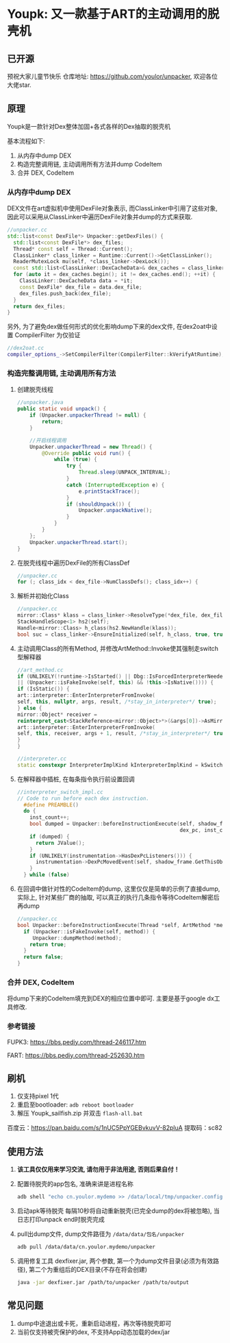 # Youpk: 又一款基于ART的主动调用的脱壳机
## 已开源
预祝大家儿童节快乐
仓库地址: https://github.com/youlor/unpacker, 欢迎各位大佬star.

## 原理

Youpk是一款针对Dex整体加固+各式各样的Dex抽取的脱壳机

基本流程如下:

1. 从内存中dump DEX
2. 构造完整调用链, 主动调用所有方法并dump CodeItem
3. 合并 DEX, CodeItem

### 从内存中dump DEX

DEX文件在art虚拟机中使用DexFile对象表示, 而ClassLinker中引用了这些对象, 因此可以采用从ClassLinker中遍历DexFile对象并dump的方式来获取.

```c++
//unpacker.cc
std::list<const DexFile*> Unpacker::getDexFiles() {
  std::list<const DexFile*> dex_files;
  Thread* const self = Thread::Current();
  ClassLinker* class_linker = Runtime::Current()->GetClassLinker();
  ReaderMutexLock mu(self, *class_linker->DexLock());
  const std::list<ClassLinker::DexCacheData>& dex_caches = class_linker->GetDexCachesData();
  for (auto it = dex_caches.begin(); it != dex_caches.end(); ++it) {
    ClassLinker::DexCacheData data = *it;
    const DexFile* dex_file = data.dex_file;
    dex_files.push_back(dex_file);
  }
  return dex_files;
}
```

另外, 为了避免dex做任何形式的优化影响dump下来的dex文件, 在dex2oat中设置 CompilerFilter 为仅验证

```c++
//dex2oat.cc
compiler_options_->SetCompilerFilter(CompilerFilter::kVerifyAtRuntime);
```



### 构造完整调用链, 主动调用所有方法

1. 创建脱壳线程

   ```java
   //unpacker.java
   public static void unpack() {
       if (Unpacker.unpackerThread != null) {
           return;
       }
   
       //开启线程调用
       Unpacker.unpackerThread = new Thread() {
           @Override public void run() {
               while (true) {
                   try {
                       Thread.sleep(UNPACK_INTERVAL);
                   }
                   catch (InterruptedException e) {
                       e.printStackTrace();
                   }
                   if (shouldUnpack()) {
                       Unpacker.unpackNative();
                   }   
               }
           }
       };
       Unpacker.unpackerThread.start();
   }
   ```

2. 在脱壳线程中遍历DexFile的所有ClassDef

   ```c++
   //unpacker.cc
   for (; class_idx < dex_file->NumClassDefs(); class_idx++) {
   ```

3. 解析并初始化Class

   ```c++
   //unpacker.cc
   mirror::Class* klass = class_linker->ResolveType(*dex_file, dex_file->GetClassDef(class_idx).class_idx_, h_dex_cache, h_class_loader);
   StackHandleScope<1> hs2(self);
   Handle<mirror::Class> h_class(hs2.NewHandle(klass));
   bool suc = class_linker->EnsureInitialized(self, h_class, true, true);
   ```

4. 主动调用Class的所有Method, 并修改ArtMethod::Invoke使其强制走switch型解释器

   ```c++
   //art_method.cc
   if (UNLIKELY(!runtime->IsStarted() || Dbg::IsForcedInterpreterNeededForCalling(self, this) 
   || (Unpacker::isFakeInvoke(self, this) && !this->IsNative()))) {
   if (IsStatic()) {
   art::interpreter::EnterInterpreterFromInvoke(
   self, this, nullptr, args, result, /*stay_in_interpreter*/ true);
   } else {
   mirror::Object* receiver =
   reinterpret_cast<StackReference<mirror::Object>*>(&args[0])->AsMirrorPtr();
   art::interpreter::EnterInterpreterFromInvoke(
   self, this, receiver, args + 1, result, /*stay_in_interpreter*/ true);
   }
   }
   
   //interpreter.cc
   static constexpr InterpreterImplKind kInterpreterImplKind = kSwitchImplKind;
   ```

5. 在解释器中插桩, 在每条指令执行前设置回调

   ```c++
   //interpreter_switch_impl.cc
   // Code to run before each dex instruction.
     #define PREAMBLE()                                                                 \
     do {                                                                               \
       inst_count++;                                                                    \
       bool dumped = Unpacker::beforeInstructionExecute(self, shadow_frame.GetMethod(), \
                                                        dex_pc, inst_count);            \
       if (dumped) {                                                                    \
         return JValue();                                                               \
       }                                                                                \
       if (UNLIKELY(instrumentation->HasDexPcListeners())) {                            \
         instrumentation->DexPcMovedEvent(self, shadow_frame.GetThisObject(code_item->ins_size_),  shadow_frame.GetMethod(), dex_pc);            						   										   \
       }                                                                                \
     } while (false)
   ```

6. 在回调中做针对性的CodeItem的dump, 这里仅仅是简单的示例了直接dump, 实际上, 针对某些厂商的抽取, 可以真正的执行几条指令等待CodeItem解密后再dump

   ```c++
   //unpacker.cc
   bool Unpacker::beforeInstructionExecute(Thread *self, ArtMethod *method, uint32_t dex_pc, int inst_count) {
     if (Unpacker::isFakeInvoke(self, method)) {
     	Unpacker::dumpMethod(method);
       return true;
     }
     return false;
   }
   ```



### 合并 DEX, CodeItem

将dump下来的CodeItem填充到DEX的相应位置中即可. 主要是基于google dx工具修改.



### 参考链接

FUPK3: https://bbs.pediy.com/thread-246117.htm

FART: https://bbs.pediy.com/thread-252630.htm



## 刷机

1. 仅支持pixel 1代
2. 重启至bootloader: `adb reboot bootloader`
3. 解压 Youpk_sailfish.zip 并双击 `flash-all.bat` 

百度云：https://pan.baidu.com/s/1nUC5PpYGEBvkuvV-82pluA 
提取码：sc82 



## 使用方法

1. **该工具仅仅用来学习交流, 请勿用于非法用途, 否则后果自付！**
   
2. 配置待脱壳的app包名, 准确来讲是进程名称

    ```bash
    adb shell "echo cn.youlor.mydemo >> /data/local/tmp/unpacker.config"
    ```

3. 启动apk等待脱壳
    每隔10秒将自动重新脱壳(已完全dump的dex将被忽略), 当日志打印unpack end时脱壳完成

4. pull出dump文件, dump文件路径为 `/data/data/包名/unpacker` 

    ```bash
    adb pull /data/data/cn.youlor.mydemo/unpacker
    ```

5. 调用修复工具 dexfixer.jar, 两个参数, 第一个为dump文件目录(必须为有效路径), 第二个为重组后的DEX目录(不存在将会创建)
    ```bash
    java -jar dexfixer.jar /path/to/unpacker /path/to/output
    ```




## 常见问题

1. dump中途退出或卡死，重新启动进程，再次等待脱壳即可
2. 当前仅支持被壳保护的dex, 不支持App动态加载的dex/jar
